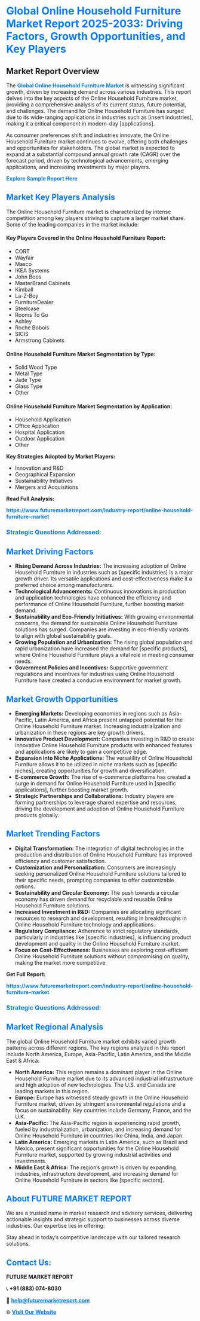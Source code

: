 <h1 style="color: #007BFF;">Global Online Household Furniture Market Report 2025-2033: Driving Factors, Growth Opportunities, and Key Players</h1>

<section id="overview">
<h2>Market Report Overview</h2>
<p>The <a href="https://www.futuremarketreport.com/industry-report/online-household-furniture-market" style="color: #007BFF; text-decoration: none;"><strong>Global Online Household Furniture Market</strong></a> is witnessing significant growth, driven by increasing demand across various industries. This report delves into the key aspects of the Online Household Furniture market, providing a comprehensive analysis of its current status, future potential, and challenges. The demand for Online Household Furniture has surged due to its wide-ranging applications in industries such as [insert industries], making it a critical component in modern-day [applications].</p>
<p>As consumer preferences shift and industries innovate, the Online Household Furniture market continues to evolve, offering both challenges and opportunities for stakeholders. The global market is expected to expand at a substantial compound annual growth rate (CAGR) over the forecast period, driven by technological advancements, emerging applications, and increasing investments by major players.</p>
</section>

<section id="overview">
<p><a href="https://www.futuremarketreport.com/request-sample/reportId=98180" style="color: #007BFF; text-decoration: none;"><strong>Explore Sample Report Here</strong></a></p>
</section>

<section id="key-players">
<h2 style="color: #007BFF;">Market Key Players Analysis</h2>
<p>The Online Household Furniture market is characterized by intense competition among key players striving to capture a larger market share. Some of the leading companies in the market include:</p>
<h4>Key Players Covered in the Online Household Furniture Report:</h4>
<ul><li>CORT</li><li>Wayfair</li><li>Masco</li><li>IKEA Systems</li><li>John Boos</li><li>MasterBrand Cabinets</li><li>Kimball</li><li>La-Z-Boy</li><li>FurnitureDealer</li><li>Steelcase</li><li>Rooms To Go</li><li>Ashley</li><li>Roche Bobois</li><li>SICIS</li><li>Armstrong Cabinets</li></ul>
<h4>Online Household Furniture Market Segmentation by Type:</h4>
<ul><li>Solid Wood Type</li><li>Metal Type</li><li>Jade Type</li><li>Glass Type</li><li>Other</li></ul>

<h4>Online Household Furniture Market Segmentation by Application:</h4>
<ul><li>Household Application</li><li>Office Application</li><li>Hospital Application</li><li>Outdoor Application</li><li>Other</li></ul>
<p><strong>Key Strategies Adopted by Market Players:</strong></p>
<ul>
<li>Innovation and R&D</li>
<li>Geographical Expansion</li>
<li>Sustainability Initiatives</li>
<li>Mergers and Acquisitions</li>
</ul>
</section>

<section>
<p><strong>Read Full Analysis: </strong></p><a href="https://www.futuremarketreport.com/industry-report/online-household-furniture-market" style="color: #007BFF; text-decoration: none;"><strong>https://www.futuremarketreport.com/industry-report/online-household-furniture-market</strong></a>
<h3 style="color: #007BFF;">Strategic Questions Addressed:</h3>
</section>

<section id="driving-factors">
<h2 style="color: #007BFF;">Market Driving Factors</h2>
<ul>
<li><strong>Rising Demand Across Industries:</strong> The increasing adoption of Online Household Furniture in industries such as [specific industries] is a major growth driver. Its versatile applications and cost-effectiveness make it a preferred choice among manufacturers.</li>
<li><strong>Technological Advancements:</strong> Continuous innovations in production and application technologies have enhanced the efficiency and performance of Online Household Furniture, further boosting market demand.</li>
<li><strong>Sustainability and Eco-Friendly Initiatives:</strong> With growing environmental concerns, the demand for sustainable Online Household Furniture solutions has surged. Companies are investing in eco-friendly variants to align with global sustainability goals.</li>
<li><strong>Growing Population and Urbanization:</strong> The rising global population and rapid urbanization have increased the demand for [specific products], where Online Household Furniture plays a vital role in meeting consumer needs.</li>
<li><strong>Government Policies and Incentives:</strong> Supportive government regulations and incentives for industries using Online Household Furniture have created a conducive environment for market growth.</li>
</ul>
</section>

<section id="growth-opportunities">
<h2 style="color: #007BFF;">Market Growth Opportunities</h2>
<ul>
<li><strong>Emerging Markets:</strong> Developing economies in regions such as Asia-Pacific, Latin America, and Africa present untapped potential for the Online Household Furniture market. Increasing industrialization and urbanization in these regions are key growth drivers.</li>
<li><strong>Innovative Product Development:</strong> Companies investing in R&D to create innovative Online Household Furniture products with enhanced features and applications are likely to gain a competitive edge.</li>
<li><strong>Expansion into Niche Applications:</strong> The versatility of Online Household Furniture allows it to be utilized in niche markets such as [specific niches], creating opportunities for growth and diversification.</li>
<li><strong>E-commerce Growth:</strong> The rise of e-commerce platforms has created a surge in demand for Online Household Furniture used in [specific applications], further boosting market growth.</li>
<li><strong>Strategic Partnerships and Collaborations:</strong> Industry players are forming partnerships to leverage shared expertise and resources, driving the development and adoption of Online Household Furniture products globally.</li>
</ul>
</section>

<section id="trending-factors">
<h2 style="color: #007BFF;">Market Trending Factors</h2>
<ul>
<li><strong>Digital Transformation:</strong> The integration of digital technologies in the production and distribution of Online Household Furniture has improved efficiency and customer satisfaction.</li>
<li><strong>Customization and Personalization:</strong> Consumers are increasingly seeking personalized Online Household Furniture solutions tailored to their specific needs, prompting companies to offer customizable options.</li>
<li><strong>Sustainability and Circular Economy:</strong> The push towards a circular economy has driven demand for recyclable and reusable Online Household Furniture solutions.</li>
<li><strong>Increased Investment in R&D:</strong> Companies are allocating significant resources to research and development, resulting in breakthroughs in Online Household Furniture technology and applications.</li>
<li><strong>Regulatory Compliance:</strong> Adherence to strict regulatory standards, particularly in industries like [specific industries], is influencing product development and quality in the Online Household Furniture market.</li>
<li><strong>Focus on Cost-Effectiveness:</strong> Businesses are exploring cost-efficient Online Household Furniture solutions without compromising on quality, making the market more competitive.</li>
</ul>
</section>

<section>
<p><strong>Get Full Report: </strong></p><a href="https://www.futuremarketreport.com/industry-report/online-household-furniture-market" style="color: #007BFF; text-decoration: none;"><strong>https://www.futuremarketreport.com/industry-report/online-household-furniture-market</strong></a>
<h3 style="color: #007BFF;">Strategic Questions Addressed:</h3>
</section>


<section id="regional-analysis">
<h2 style="color: #007BFF;">Market Regional Analysis</h2>
<p>The global Online Household Furniture market exhibits varied growth patterns across different regions. The key regions analyzed in this report include North America, Europe, Asia-Pacific, Latin America, and the Middle East & Africa:</p>
<ul>
<li><strong>North America:</strong> This region remains a dominant player in the Online Household Furniture market due to its advanced industrial infrastructure and high adoption of new technologies. The U.S. and Canada are leading markets in this region.</li>
<li><strong>Europe:</strong> Europe has witnessed steady growth in the Online Household Furniture market, driven by stringent environmental regulations and a focus on sustainability. Key countries include Germany, France, and the U.K.</li>
<li><strong>Asia-Pacific:</strong> The Asia-Pacific region is experiencing rapid growth, fueled by industrialization, urbanization, and increasing demand for Online Household Furniture in countries like China, India, and Japan.</li>
<li><strong>Latin America:</strong> Emerging markets in Latin America, such as Brazil and Mexico, present significant opportunities for the Online Household Furniture market, supported by growing industrial activities and investments.</li>
<li><strong>Middle East & Africa:</strong> The region’s growth is driven by expanding industries, infrastructure development, and increasing demand for Online Household Furniture in sectors like [specific sectors].</li>
</ul>
</section>

<footer>
<h2 style="color: #007BFF;">About FUTURE MARKET REPORT</h2>
<p>We are a trusted name in market research and advisory services, delivering actionable insights and strategic support to businesses across diverse industries. Our expertise lies in offering:</p>

<p>Stay ahead in today’s competitive landscape with our tailored research solutions.</p>

<h2 style="color: #007BFF;">Contact Us:</h2>
<p><strong>FUTURE MARKET REPORT</strong></p>
<p>📞 <strong>+91 (883) 074-8030</strong></p>
<p>📧 <strong><a href="mailto:help@futuremarketreport.com" style="color: #007BFF;">help@futuremarketreport.com</a></strong></p>
<p>🌐 <strong><a href="https://www.futuremarketreport.com/" style="color: #007BFF;">Visit Our Website</a></strong></p>
</footer>